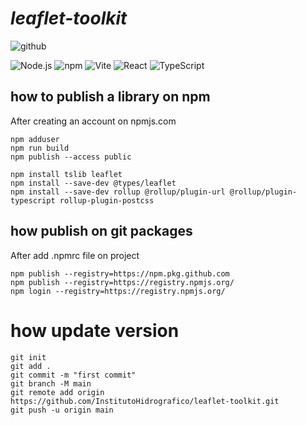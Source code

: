# _leaflet-toolkit_

![github](https://img.shields.io/github/stars/institutohidrografico/leaflet-maps "Github")

![Node.js](https://img.shields.io/badge/Node.js-22.17-339933?logo=node.js)
![npm](https://img.shields.io/badge/npm-10.9.2-CB3837?logo=npm)
![Vite](https://img.shields.io/badge/Vite-5.2.0-646CFF?logo=vite)
![React](https://img.shields.io/badge/React-19.1-blue?logo=react)
![TypeScript](https://img.shields.io/badge/TypeScript-5.8.3-blue?logo=typescript)

## how to publish a library on npm
After creating an account on npmjs.com

```
npm adduser
npm run build
npm publish --access public
```

```
npm install tslib leaflet
npm install --save-dev @types/leaflet
npm install --save-dev rollup @rollup/plugin-url @rollup/plugin-typescript rollup-plugin-postcss 
```

## how publish on git packages
After add .npmrc file on project

```
npm publish --registry=https://npm.pkg.github.com
npm publish --registry=https://registry.npmjs.org/
npm login --registry=https://registry.npmjs.org/
```

# how update version
```
git init
git add .
git commit -m "first commit"
git branch -M main
git remote add origin https://github.com/InstitutoHidrografico/leaflet-toolkit.git
git push -u origin main
```